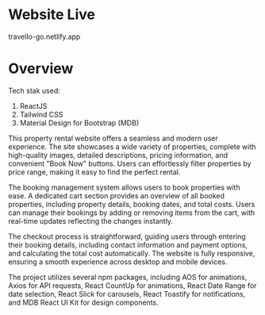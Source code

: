 # Website Live
travello-go.netlify.app

# Overview
Tech stak used:
1. ReactJS
2. Tailwind CSS
3. Material Design for Bootstrap (MDB)

This property rental website offers a seamless and modern user experience. The site showcases a wide variety of properties, complete with high-quality images, detailed descriptions, pricing information, and convenient "Book Now" buttons. Users can effortlessly filter properties by price range, making it easy to find the perfect rental.

The booking management system allows users to book properties with ease. A dedicated cart section provides an overview of all booked properties, including property details, booking dates, and total costs. Users can manage their bookings by adding or removing items from the cart, with real-time updates reflecting the changes instantly.

The checkout process is straightforward, guiding users through entering their booking details, including contact information and payment options, and calculating the total cost automatically. The website is fully responsive, ensuring a smooth experience across desktop and mobile devices.

The project utilizes several npm packages, including AOS for animations, Axios for API requests, React CountUp for animations, React Date Range for date selection, React Slick for carousels, React Toastify for notifications, and MDB React UI Kit for design components.
